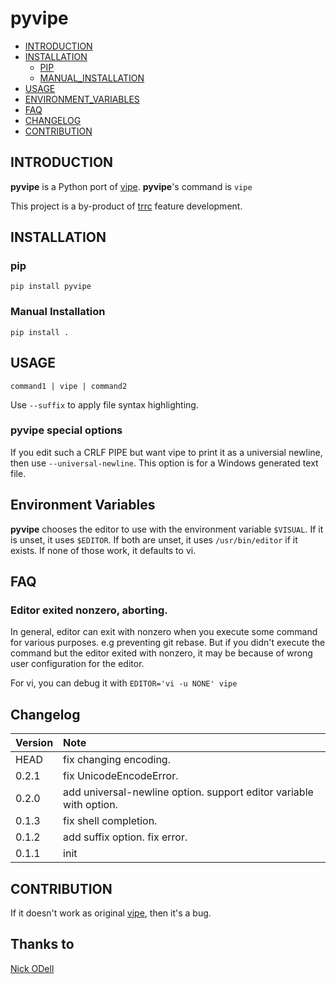 # pyvipe

* [INTRODUCTION](#introduction)
* [INSTALLATION](#installation)
    * [PIP](#pip)
    * [MANUAL_INSTALLATION](#manual-installation)
* [USAGE](#usage)
* [ENVIRONMENT_VARIABLES](#environment-variables)
* [FAQ](#faq)
* [CHANGELOG](#changelog)
* [CONTRIBUTION](#contribution)

## INTRODUCTION

**pyvipe** is a Python port of [vipe](http://joeyh.name/code/moreutils/).
**pyvipe**'s command is `vipe`

This project is a by-product of [trrc](https://github.com/Constantin1489/trrc) feature development.

## INSTALLATION

### pip

`pip install pyvipe`

### Manual Installation

`pip install .`

## USAGE

```
command1 | vipe | command2
```

Use `--suffix` to apply file syntax highlighting.

### pyvipe special options

If you edit such a CRLF PIPE but want vipe to print it as a universial newline, then use `--universal-newline`. This option is for a Windows generated text file.

## Environment Variables

**pyvipe** chooses the editor to use with the environment variable `$VISUAL`. If it is unset, it uses `$EDITOR`. If both are unset, it uses  `/usr/bin/editor` if it exists. If none of those work, it defaults to vi.

## FAQ

### Editor exited nonzero, aborting.

In general, editor can exit with nonzero when you execute some command for various purposes. e.g preventing git rebase.
But if you didn't execute the command but the editor exited with nonzero, it may be because
of wrong user configuration for the editor.

For vi, you can debug it with `EDITOR='vi -u NONE' vipe`

## Changelog

| Version | Note                     | 
|:--------|:-------------------------|
| HEAD    | fix changing encoding. | 
| 0.2.1    | fix UnicodeEncodeError. | 
| 0.2.0    | add universal-newline option. support editor variable with option. | 
| 0.1.3    | fix shell completion. | 
| 0.1.2    | add suffix option. fix error. | 
| 0.1.1   | init                     | 

## CONTRIBUTION

If it doesn't work as original [vipe](http://joeyh.name/code/moreutils/), then it's a bug.

## Thanks to

[Nick ODell](https://stackoverflow.com/a/76527291/20307768)
